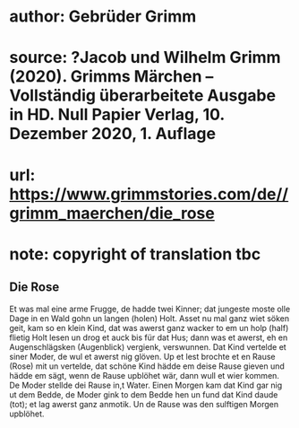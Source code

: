 # author: Gebrüder Grimm
# source: ?Jacob und Wilhelm Grimm (2020). Grimms Märchen – Vollständig überarbeitete Ausgabe in HD. Null Papier Verlag, 10. Dezember 2020, 1. Auflage
# url: https://www.grimmstories.com/de//grimm_maerchen/die_rose
# note: copyright of translation tbc

## Die Rose 

Et was mal eine arme Frugge, de hadde twei Kinner; dat jungeste moste
olle Dage in en Wald gohn un langen (holen) Holt. Asset nu mal ganz wiet
söken geit, kam so en klein Kind, dat was awerst ganz wacker to em un
holp (half) flietig Holt lesen un drog et auck bis für dat Hus; dann was
et awerst, eh en Augenschlägsken (Augenblick) vergienk, verswunnen. Dat
Kind vertelde et siner Moder, de wul et awerst nig glöven. Up et lest
brochte et en Rause (Rose) mit un vertelde, dat schöne Kind hädde em
deise Rause gieven und hädde em sägt, wenn de Rause upblöhet wär, dann
wull et wier kommen. De Moder stellde dei Rause in,t Water. Einen Morgen
kam dat Kind gar nig ut dem Bedde, de Moder gink to dem Bedde hen un
fund dat Kind daude (tot); et lag awerst ganz anmotik. Un de Rause was
den sulftigen Morgen upblöhet.
